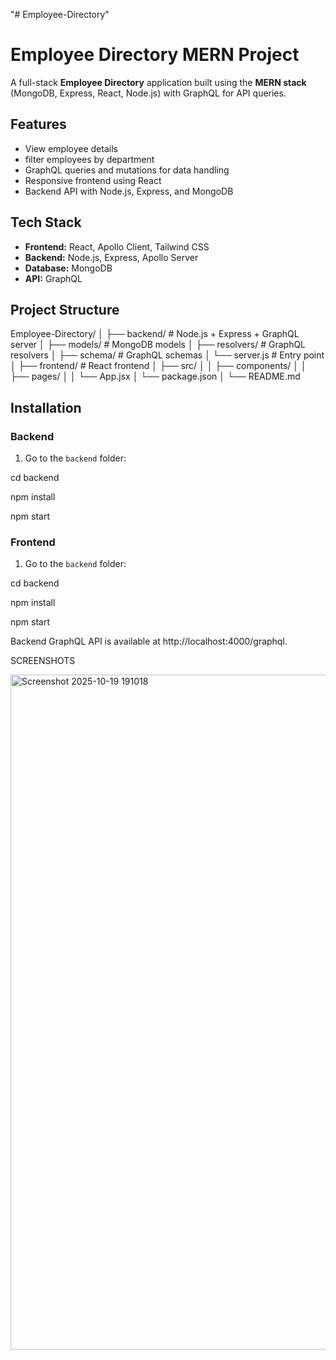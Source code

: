 "# Employee-Directory" 
# Employee Directory MERN Project

A full-stack **Employee Directory** application built using the **MERN stack** (MongoDB, Express, React, Node.js) with GraphQL for API queries.

## Features

- View employee details
- filter employees by department
- GraphQL queries and mutations for data handling
- Responsive frontend using React
- Backend API with Node.js, Express, and MongoDB

## Tech Stack

- **Frontend:** React, Apollo Client, Tailwind CSS 
- **Backend:** Node.js, Express, Apollo Server
- **Database:** MongoDB
- **API:** GraphQL

## Project Structure


Employee-Directory/
│
├── backend/ # Node.js + Express + GraphQL server
│ ├── models/ # MongoDB models
│ ├── resolvers/ # GraphQL resolvers
│ ├── schema/ # GraphQL schemas
│ └── server.js # Entry point
│
├── frontend/ # React frontend
│ ├── src/
│ │ ├── components/
│ │ ├── pages/
│ │ └── App.jsx
│ └── package.json
│
└── README.md



## Installation

### Backend

1. Go to the `backend` folder:


cd backend

npm install

npm start


### Frontend

1. Go to the `backend` folder:


cd backend

npm install

npm start

Backend GraphQL API is available at http://localhost:4000/graphql.

SCREENSHOTS

<img width="1920" height="1080" alt="Screenshot 2025-10-19 191018" src="https://github.com/user-attachments/assets/973e841c-2c28-4037-bc00-43b01134a95a" />



